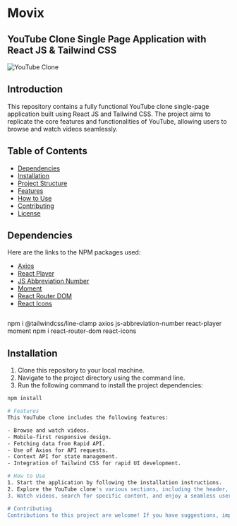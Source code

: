 # Movix
## YouTube Clone Single Page Application with React JS & Tailwind CSS

![YouTube Clone](insert_image_url_here)

## Introduction

This repository contains a fully functional YouTube clone single-page application built using React JS and Tailwind CSS. The project aims to replicate the core features and functionalities of YouTube, allowing users to browse and watch videos seamlessly.

## Table of Contents

- [Dependencies](#dependencies)
- [Installation](#installation)
- [Project Structure](#project-structure)
- [Features](#features)
- [How to Use](#how-to-use)
- [Contributing](#contributing)
- [License](#license)

## Dependencies

Here are the links to the NPM packages used:

- [Axios](https://www.npmjs.com/package/axios)
- [React Player](https://www.npmjs.com/package/react-player)
- [JS Abbreviation Number](https://www.npmjs.com/package/js-abbreviation-number)
- [Moment](https://www.npmjs.com/package/moment)
- [React Router DOM](https://www.npmjs.com/package/react-router-dom)
- [React Icons](https://www.npmjs.com/package/react-icons)
  ```bash
npm i @tailwindcss/line-clamp axios js-abbreviation-number react-player moment
npm i react-router-dom react-icons

## Installation

1. Clone this repository to your local machine.
2. Navigate to the project directory using the command line.
3. Run the following command to install the project dependencies:

```bash
npm install

# Features
This YouTube clone includes the following features:

- Browse and watch videos.
- Mobile-first responsive design.
- Fetching data from Rapid API.
- Use of Axios for API requests.
- Context API for state management.
- Integration of Tailwind CSS for rapid UI development.

# How to Use
1. Start the application by following the installation instructions.
2. Explore the YouTube clone's various sections, including the header, left category section, video feed, video details, and search results.
3. Watch videos, search for specific content, and enjoy a seamless user experience similar to YouTube.

# Contributing
Contributions to this project are welcome! If you have suggestions, improvements, or bug fixes, please submit a pull request. For major changes, please open an issue first to discuss your ideas.


